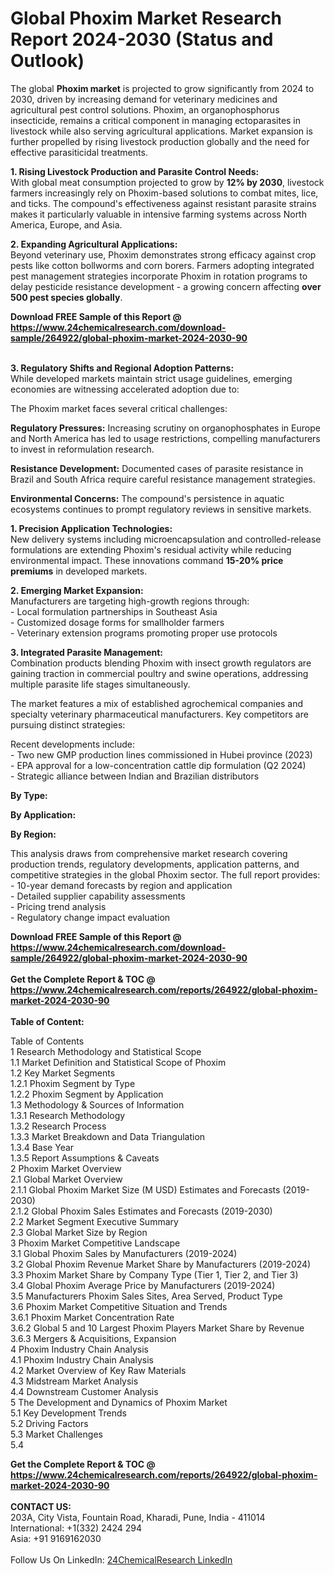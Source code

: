 <h1>Global Phoxim Market Research Report 2024-2030 (Status and Outlook)</h1><p>The global <strong>Phoxim market</strong> is projected to grow significantly from 2024 to 2030, driven by increasing demand for veterinary medicines and agricultural pest control solutions. Phoxim, an organophosphorus insecticide, remains a critical component in managing ectoparasites in livestock while also serving agricultural applications. Market expansion is further propelled by rising livestock production globally and the need for effective parasiticidal treatments.</p><p><strong>1. Rising Livestock Production and Parasite Control Needs:</strong><br>
With global meat consumption projected to grow by <strong>12% by 2030</strong>, livestock farmers increasingly rely on Phoxim-based solutions to combat mites, lice, and ticks. The compound's effectiveness against resistant parasite strains makes it particularly valuable in intensive farming systems across North America, Europe, and Asia.</p><p><strong>2. Expanding Agricultural Applications:</strong><br>
Beyond veterinary use, Phoxim demonstrates strong efficacy against crop pests like cotton bollworms and corn borers. Farmers adopting integrated pest management strategies incorporate Phoxim in rotation programs to delay pesticide resistance development - a growing concern affecting <strong>over 500 pest species globally</strong>.</p><div><b>Download FREE Sample of this Report @ 
            <a href="https://www.24chemicalresearch.com/download-sample/264922/global-phoxim-market-2024-2030-90">
            https://www.24chemicalresearch.com/download-sample/264922/global-phoxim-market-2024-2030-90</a></b></div><br><p><strong>3. Regulatory Shifts and Regional Adoption Patterns:</strong><br>
While developed markets maintain strict usage guidelines, emerging economies are witnessing accelerated adoption due to:
</p><p>The Phoxim market faces several critical challenges:</p><p><strong>Regulatory Pressures:</strong> Increasing scrutiny on organophosphates in Europe and North America has led to usage restrictions, compelling manufacturers to invest in reformulation research.</p><p><strong>Resistance Development:</strong> Documented cases of parasite resistance in Brazil and South Africa require careful resistance management strategies.</p><p><strong>Environmental Concerns:</strong> The compound's persistence in aquatic ecosystems continues to prompt regulatory reviews in sensitive markets.</p><p><strong>1. Precision Application Technologies:</strong><br>
New delivery systems including microencapsulation and controlled-release formulations are extending Phoxim's residual activity while reducing environmental impact. These innovations command <strong>15-20% price premiums</strong> in developed markets.</p><p><strong>2. Emerging Market Expansion:</strong><br>
Manufacturers are targeting high-growth regions through:<br>
- Local formulation partnerships in Southeast Asia<br>
- Customized dosage forms for smallholder farmers<br>
- Veterinary extension programs promoting proper use protocols</p><p><strong>3. Integrated Parasite Management:</strong><br>
Combination products blending Phoxim with insect growth regulators are gaining traction in commercial poultry and swine operations, addressing multiple parasite life stages simultaneously.</p><p>The market features a mix of established agrochemical companies and specialty veterinary pharmaceutical manufacturers. Key competitors are pursuing distinct strategies:</p><p>Recent developments include:<br>
- Two new GMP production lines commissioned in Hubei province (2023)<br>
- EPA approval for a low-concentration cattle dip formulation (Q2 2024)<br>
- Strategic alliance between Indian and Brazilian distributors</p><p><strong>By Type:</strong></p><p><strong>By Application:</strong></p><p><strong>By Region:</strong></p><p>This analysis draws from comprehensive market research covering production trends, regulatory developments, application patterns, and competitive strategies in the global Phoxim sector. The full report provides:<br>
- 10-year demand forecasts by region and application<br>
- Detailed supplier capability assessments<br>
- Pricing trend analysis<br>
- Regulatory change impact evaluation</p><div><b>Download FREE Sample of this Report @ 
            <a href="https://www.24chemicalresearch.com/download-sample/264922/global-phoxim-market-2024-2030-90">
            https://www.24chemicalresearch.com/download-sample/264922/global-phoxim-market-2024-2030-90</a></b></div><br><div><b>Get the Complete Report & TOC @ 
            <a href="https://www.24chemicalresearch.com/reports/264922/global-phoxim-market-2024-2030-90">
            https://www.24chemicalresearch.com/reports/264922/global-phoxim-market-2024-2030-90</a></b></div><br>
            <b>Table of Content:</b><p>Table of Contents<br />
1 Research Methodology and Statistical Scope<br />
1.1 Market Definition and Statistical Scope of Phoxim<br />
1.2 Key Market Segments<br />
1.2.1 Phoxim Segment by Type<br />
1.2.2 Phoxim Segment by Application<br />
1.3 Methodology & Sources of Information<br />
1.3.1 Research Methodology<br />
1.3.2 Research Process<br />
1.3.3 Market Breakdown and Data Triangulation<br />
1.3.4 Base Year<br />
1.3.5 Report Assumptions & Caveats<br />
2 Phoxim Market Overview<br />
2.1 Global Market Overview<br />
2.1.1 Global Phoxim Market Size (M USD) Estimates and Forecasts (2019-2030)<br />
2.1.2 Global Phoxim Sales Estimates and Forecasts (2019-2030)<br />
2.2 Market Segment Executive Summary<br />
2.3 Global Market Size by Region<br />
3 Phoxim Market Competitive Landscape<br />
3.1 Global Phoxim Sales by Manufacturers (2019-2024)<br />
3.2 Global Phoxim Revenue Market Share by Manufacturers (2019-2024)<br />
3.3 Phoxim Market Share by Company Type (Tier 1, Tier 2, and Tier 3)<br />
3.4 Global Phoxim Average Price by Manufacturers (2019-2024)<br />
3.5 Manufacturers Phoxim Sales Sites, Area Served, Product Type<br />
3.6 Phoxim Market Competitive Situation and Trends<br />
3.6.1 Phoxim Market Concentration Rate<br />
3.6.2 Global 5 and 10 Largest Phoxim Players Market Share by Revenue<br />
3.6.3 Mergers & Acquisitions, Expansion<br />
4 Phoxim Industry Chain Analysis<br />
4.1 Phoxim Industry Chain Analysis<br />
4.2 Market Overview of Key Raw Materials<br />
4.3 Midstream Market Analysis<br />
4.4 Downstream Customer Analysis<br />
5 The Development and Dynamics of Phoxim Market <br />
5.1 Key Development Trends<br />
5.2 Driving Factors<br />
5.3 Market Challenges<br />
5.4 </p><div><b>Get the Complete Report & TOC @ 
            <a href="https://www.24chemicalresearch.com/reports/264922/global-phoxim-market-2024-2030-90">
            https://www.24chemicalresearch.com/reports/264922/global-phoxim-market-2024-2030-90</a></b></div><br><b>CONTACT US:</b><br>
            203A, City Vista, Fountain Road, Kharadi, Pune, India - 411014<br>
            International: +1(332) 2424 294<br>
            Asia: +91 9169162030 <br><br>
            Follow Us On LinkedIn: <a href="https://www.linkedin.com/company/24chemicalresearch/">24ChemicalResearch LinkedIn</a>